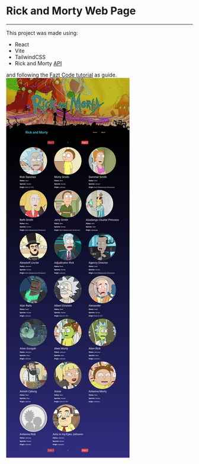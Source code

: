 # Rick and Morty Web Page

---
This project was made using:

* React
* Vite
* TailwindCSS
* Rick and Morty [API](https://rickandmortyapi.com/)

and following the [Fazt Code tutorial](https://www.youtube.com/watch?v=H1aNTRK3YfU) as guide.
![Screenshot of the Rick and Morty webpage](public/images/Rick-and-Morty-Webpage.jpeg)
